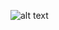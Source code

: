 ![alt text](https://github.com/GorskiMarekGM/pig-game-js/blob/master/pig-game-flowchart.png?raw=true)
